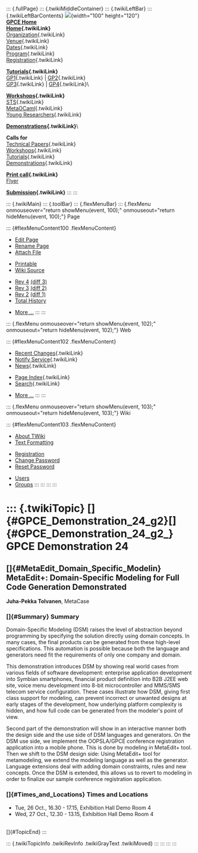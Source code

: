 ::: {.fullPage}
::: {.twikiMiddleContainer}
::: {.twikiLeftBar}
::: {.twikiLeftBarContents}
![](../pub/Gpce04/WebLeftBar/gpce-logo.jpg){width="100" height="120"}\
**[GPCE Home](http://www.gpce.org)**\
**[Home](WebHome){.twikiLink}**\
[Organization](ConferenceOrganization){.twikiLink}\
[Venue](ConferenceVenue){.twikiLink}\
[Dates](ImportantDates){.twikiLink}\
[Program](ConferenceProgram){.twikiLink}\
[Registration](ConferenceRegistration){.twikiLink}

**[Tutorials](GpceTutorials){.twikiLink}**\
[GP1](TutorialGP1){.twikiLink} \| [GP2](TutorialGP2){.twikiLink}\
[GP3](TutorialGP3){.twikiLink} \| [GP4](TutorialGP4){.twikiLink}\

**[Workshops](GpceWorkshops){.twikiLink}**\
[STS](STS){.twikiLink}\
[MetaOCaml](http://www.program-transformation.org/Gpce04/MetaOCaml){.twikiLink}\
[Young
Researchers](http://www.program-transformation.org/Gpce04/YoungResearchers){.twikiLink}

**[Demonstrations](GpceDemonstrations){.twikiLink}**\

**Calls for**\
[Technical Papers](CallForPapers){.twikiLink}\
[Workshops](CallForWorkshops){.twikiLink}\
[Tutorials](CallForTutorials){.twikiLink}\
[Demonstrations](CallForDemonstrations){.twikiLink}

**[Print call](PrintCall){.twikiLink}**\
[Flyer](http://www.cs.uu.nl/~visser/GPCE04-CfC.pdf)

**[Submission](ElectronicSubmission){.twikiLink}**
:::
:::

::: {.twikiMain}
::: {.toolBar}
::: {.flexMenuBar}
::: {.flexMenu onmouseover="return showMenu(event, 100);" onmouseout="return hideMenu(event, 100);"}
Page

::: {#flexMenuContent100 .flexMenuContent}
-   [Edit
    Page](http://www.program-transformation.org/edit/Gpce04/GpceDemo2?t=1536827624)
-   [Rename
    Page](http://www.program-transformation.org/rename/Gpce04/GpceDemo2)
-   [Attach
    File](http://www.program-transformation.org/attach/Gpce04/GpceDemo2)

<!-- -->

-   [Printable](http://www.program-transformation.org/view/Gpce04/GpceDemo2?skin=print.pattern)
-   [Wiki
    Source](http://www.program-transformation.org/view/Gpce04/GpceDemo2?skin=text&raw=on&contenttype=text/plain)

<!-- -->

-   [Rev
    4](http://www.program-transformation.org/view/Gpce04/GpceDemo2?rev=1.4)
    [(diff 3)](http://www.program-transformation.org/rdiff/Gpce04/GpceDemo2?rev1=1.4&rev2=1.3)
-   [Rev
    3](http://www.program-transformation.org/view/Gpce04/GpceDemo2?rev=1.3)
    [(diff 2)](http://www.program-transformation.org/rdiff/Gpce04/GpceDemo2?rev1=1.3&rev2=1.2)
-   [Rev
    2](http://www.program-transformation.org/view/Gpce04/GpceDemo2?rev=1.2)
    [(diff 1)](http://www.program-transformation.org/rdiff/Gpce04/GpceDemo2?rev1=1.2&rev2=1.1)
-   [Total
    History](http://www.program-transformation.org/rdiff/Gpce04/GpceDemo2)

<!-- -->

-   [More
    \...](http://www.program-transformation.org/oops/Gpce04/GpceDemo2?template=oopsmore&param1=1.4&param2=1.4)
:::
:::

::: {.flexMenu onmouseover="return showMenu(event, 102);" onmouseout="return hideMenu(event, 102);"}
Web

::: {#flexMenuContent102 .flexMenuContent}
-   [Recent Changes](WebChanges){.twikiLink}
-   [Notify Service](WebNotify){.twikiLink}
-   [News](WebNews){.twikiLink}

<!-- -->

-   [Page Index](WebIndex){.twikiLink}
-   [Search](WebSearch){.twikiLink}

<!-- -->

-   [More
    \...](http://www.program-transformation.org/oops/Gpce04/GpceDemo2?template=oopsmore&param1=1.4&param2=1.4)
:::
:::

::: {.flexMenu onmouseover="return showMenu(event, 103);" onmouseout="return hideMenu(event, 103);"}
Wiki

::: {#flexMenuContent103 .flexMenuContent}
-   [About
    TWiki](http://www.program-transformation.org/view/TWiki/WebHome)
-   [Text
    Formatting](http://www.program-transformation.org/view/TWiki/TextFormattingRules)

<!-- -->

-   [Registration](http://www.program-transformation.org/view/TWiki/TWikiRegistration)
-   [Change
    Password](http://www.program-transformation.org/view/TWiki/ChangePassword)
-   [Reset
    Password](http://www.program-transformation.org/view/TWiki/ResetPassword)

<!-- -->

-   [Users](http://www.program-transformation.org/view/Main/TWikiUsers)
-   [Groups](http://www.program-transformation.org/view/Main/TWikiGroups)
:::
:::
:::
:::

::: {.twikiTopic}
[]{#GPCE_Demonstration_24_g2}[]{#GPCE_Demonstration_24_g2_} GPCE Demonstration 24
=================================================================================

[]{#MetaEdit_Domain_Specific_Modelin} MetaEdit+: Domain-Specific Modeling for Full Code Generation Demonstrated
---------------------------------------------------------------------------------------------------------------

**Juha-Pekka Tolvanen**, MetaCase

### []{#Summary} Summary

Domain-Specific Modeling (DSM) raises the level of abstraction beyond
programming by specifying the solution directly using domain concepts.
In many cases, the final products can be generated from these high-level
specifications. This automation is possible because both the language
and generators need fit the requirements of only one company and domain.

This demonstration introduces DSM by showing real world cases from
various fields of software development: enterprise application
development into Symbian smartphones, financial product definition into
B2B J2EE web site, voice menu development into 8-bit microcontroller and
MMS/SMS telecom service configuration. These cases illustrate how DSM,
giving first class support for modeling, can prevent incorrect or
unwanted designs at early stages of the development, how underlying
platform complexity is hidden, and how full code can be generated from
the modeler\'s point of view.

Second part of the demonstration will show in an interactive manner both
the design side and the use side of DSM languages and generators. On the
DSM use side, we implement the OOPSLA/GPCE conference registration
application into a mobile phone. This is done by modeling in MetaEdit+
tool. Then we shift to the DSM design side: Using MetaEdit+ tool for
metamodeling, we extend the modeling language as well as the generator.
Language extensions deal with adding domain constraints, rules and new
concepts. Once the DSM is extended, this allows us to revert to modeling
in order to finalize our sample conference registration application.

### []{#Times_and_Locations} Times and Locations

-   Tue, 26 Oct., 16.30 - 17.15, Exhibition Hall Demo Room 4
-   Wed, 27 Oct., 12.30 - 13.15, Exhibition Hall Demo Room 4

\
[]{#TopicEnd}
:::

::: {.twikiTopicInfo .twikiRevInfo .twikiGrayText .twikiMoved}
:::
:::
:::
:::
